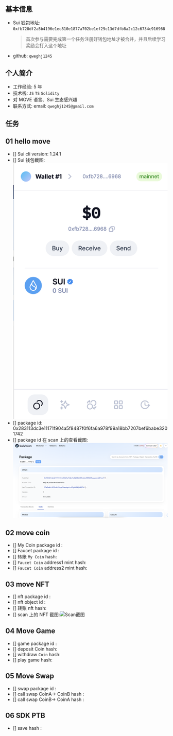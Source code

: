## 基本信息

- Sui 钱包地址: `0xfb728df2a5b4196e1ec810e1877a702be1ef29c13d7dfb8a2c12c6734c916968`
  > 首次参与需要完成第一个任务注册好钱包地址才被合并，并且后续学习奖励会打入这个地址
- github: `qweghj1245`

## 个人简介

- 工作经验: 5 年
- 技术栈: `JS` `TS` `Solidity`
- 对 MOVE 语言、Sui 生态感兴趣
- 联系方式: email: `qweghj1245@gmail.com`

## 任务

## 01 hello move

- [] Sui cli version: 1.24.1
- [] Sui 钱包截图: ![Sui钱包截图](./notes/wallet_screenshot.png)
- [] package id: 0x283113dc3e11171f904a5f8487f0f6fa6a978f99a18bb7207bef6babe3201742
- [] package id 在 scan 上的查看截图:![Scan截图](./notes/package_screenshot.png)

## 02 move coin

- [] My Coin package id :
- [] Faucet package id :
- [] 转账 `My Coin` hash:
- [] `Faucet Coin` address1 mint hash:
- [] `Faucet Coin` address2 mint hash:

## 03 move NFT

- [] nft package id :
- [] nft object id :
- [] 转账 nft hash:
- [] scan 上的 NFT 截图:![Scan截图](./images/你的图片地址)

## 04 Move Game

- [] game package id :
- [] deposit Coin hash:
- [] withdraw `Coin` hash:
- [] play game hash:

## 05 Move Swap

- [] swap package id :
- [] call swap CoinA-> CoinB hash :
- [] call swap CoinB-> CoinA hash :

## 06 SDK PTB

- [] save hash :

